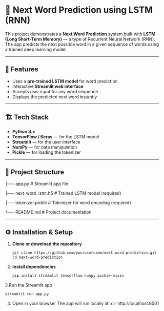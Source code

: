 # 🧠 Next Word Prediction using LSTM (RNN)

This project demonstrates a **Next Word Prediction** system built with **LSTM (Long Short-Term Memory)** — a type of Recurrent Neural Network (RNN).  
The app predicts the next possible word in a given sequence of words using a trained deep learning model.

---

## 🚀 Features
- Uses a **pre-trained LSTM model** for word prediction  
- Interactive **Streamlit web interface**  
- Accepts user input for any word sequence  
- Displays the predicted next word instantly  

---

## 🏗️ Tech Stack
- **Python 3.x**
- **TensorFlow / Keras** — for the LSTM model  
- **Streamlit** — for the user interface  
- **NumPy** — for data manipulation  
- **Pickle** — for loading the tokenizer  

---

## 📂 Project Structure
├── app.py # Streamlit app file

├── next_word_lstm.h5 # Trained LSTM model (required)

├── tokenizer.pickle # Tokenizer for word encoding (required)

└── README.md # Project documentation


---

## ⚙️ Installation & Setup

1. **Clone or download the repository**
   ```bash
   git clone https://github.com/yourusername/next-word-prediction.git
   cd next-word-prediction

2. **Install dependencies**
    ```bash
    pip install streamlit tensorflow numpy pickle-mixin
3.Run the Streamlit app

    streamlit run app.py


4. Open in your browser
  The app will run locally at:
  👉 http://localhost:8501

